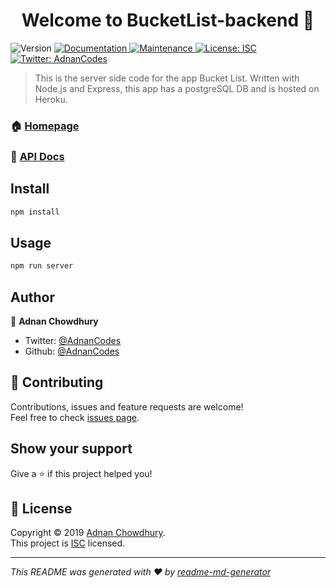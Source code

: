 <h1 align="center">Welcome to BucketList-backend 👋</h1>
<p>
  <img alt="Version" src="https://img.shields.io/badge/version-1.0.0-blue.svg?cacheSeconds=2592000" />
  <a href="https://github.com/BW-Bucket-List/back-end#readme">
    <img alt="Documentation" src="https://img.shields.io/badge/documentation-yes-brightgreen.svg" target="_blank" />
  </a>
  <a href="https://github.com/BW-Bucket-List/back-end/graphs/commit-activity">
    <img alt="Maintenance" src="https://img.shields.io/badge/Maintained%3F-yes-green.svg" target="_blank" />
  </a>
  <a href="https://github.com/BW-Bucket-List/back-end/blob/master/LICENSE">
    <img alt="License: ISC" src="https://img.shields.io/badge/License-ISC-yellow.svg" target="_blank" />
  </a>
  <a href="hhttps://twitter.com/AdnanCodes">
    <img alt="Twitter: AdnanCodes" src="https://img.shields.io/twitter/follow/AdnanCodes.svg?style=social" target="_blank" />
  </a>
</p>

> This is the server side code for the app Bucket List. Written with Node.js and Express, this app has a postgreSQL DB and is hosted on Heroku.

### 🏠 [Homepage](https://bucketlist-bw.herokuapp.com/)

### :page_facing_up: [API Docs](https://documenter.getpostman.com/view/8666055/SVn3ra65?version=latest)

## Install

```sh
npm install
```

## Usage

```sh
npm run server
```

## Author

👤 **Adnan Chowdhury**

- Twitter: [@AdnanCodes](https://twitter.com/AdnanCodes)
- Github: [@AdnanCodes](https://github.com/AdnanCodes)

## 🤝 Contributing

Contributions, issues and feature requests are welcome!<br />Feel free to check [issues page](https://github.com/BW-Bucket-List/back-end/issues).

## Show your support

Give a ⭐️ if this project helped you!

## 📝 License

Copyright © 2019 [Adnan Chowdhury](https://github.com/AdnanCodes).<br />
This project is [ISC](https://github.com/BW-Bucket-List/back-end/blob/master/LICENSE) licensed.

---

_This README was generated with ❤️ by [readme-md-generator](https://github.com/kefranabg/readme-md-generator)_
